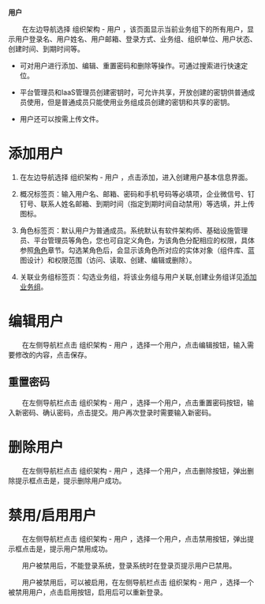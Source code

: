 **用户**

　　在左边导航选择 组织架构 - 用户 ，该页面显示当前业务组下的所有用户，显示用户登录名、用户姓名、用户邮箱、登录方式、业务组、组织单位、用户状态、创建时间、到期时间等。
   + 可对用户进行添加、编辑、重置密码和删除等操作。可通过搜索进行快速定位。

   + 平台管理员和IaaS管理员创建密钥时，可允许共享，开放创建的密钥供普通成员使用，但是普通成员只能使用业务组成员创建的密钥和共享的密钥。

   + 用户还可以按需上传文件。

# 添加用户

1.  在左边导航选择 组织架构 - 用户 ，点击添加，进入创建用户基本信息界面。

2.  概况标签页：输入用户名、邮箱、密码和手机号码等必填项，企业微信号、钉钉号、联系人姓名邮箱、到期时间（指定到期时间自动禁用）等选填，并上传图标。

3.  角色标签页：默认用户为普通成员。系统默认有软件架构师、基础设施管理员、平台管理员等角色，您也可自定义角色，为该角色分配相应的权限，具体参照[角色](https://cloudchef.github.io/doc/AdminDoc/04组织架构管理/角色.html)章节。勾选某角色后，会显示该角色所对应的实体对象（组件库、蓝图设计）和权限范围（访问、读取、创建、编辑或删除）。

4.  关联业务组标签页：勾选业务组，将该业务组与用户关联,创建业务组详见[添加业务组](https://cloudchef.github.io/doc/AdminDoc/04组织架构管理/业务组.html)。



# 编辑用户

　　在左侧导航栏点击 组织架构 - 用户 ，选择一个用户，点击编辑按钮，输入需要修改的内容，点击保存。

## 重置密码

　　在左侧导航栏点击 组织架构 - 用户 ，选择一个用户，点击重置密码按钮，输入新密码、确认密码，点击提交。用户再次登录时需要输入新密码。

# 删除用户

　　在左侧导航栏点击 组织架构 - 用户 ，选择一个用户，点击删除按钮，弹出删除提示框点击是，提示删除用户成功。

# 禁用/启用用户 

　　在左侧导航栏点击 组织架构 - 用户 ，选择一个用户，点击禁用按钮，弹出提示框点击是，提示用户禁用成功。

　　用户被禁用后，不能登录系统，登录系统时在登录页提示用户已禁用。

　　用户被禁用后，可以被启用，在左侧导航栏点击 组织架构 - 用户 ，选择一个被禁用用户，点击启用按钮，启用后可以重新登录。





